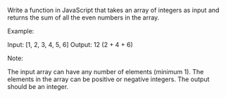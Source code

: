Write a function in JavaScript that takes an array of integers as input and returns the sum of all the even numbers in the array.

Example:

Input: [1, 2, 3, 4, 5, 6]
Output: 12 (2 + 4 + 6)

Note:

The input array can have any number of elements (minimum 1).
The elements in the array can be positive or negative integers.
The output should be an integer.